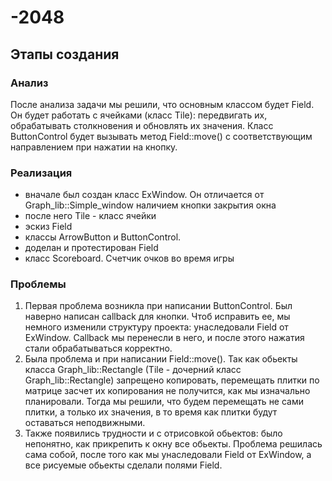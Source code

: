 # -2048

## Этапы создания

### Анализ
После анализа задачи мы решили, что основным классом будет Field. Он будет работать с ячейками (класс Tile): передвигать их, обрабатывать столкновения и обновлять их значения. 
Класс ButtonControl будет вызывать метод Field::move() с соответствующим направлением при нажатии на кнопку.

### Реализация
- вначале был создан класс ExWindow. Он отличается от Graph_lib::Simple_window наличием кнопки закрытия окна
- после него Tile - класс ячейки
- эскиз Field
- классы ArrowButton и ButtonControl. 
- доделан и протестирован Field
- класс Scoreboard. Счетчик очков во время игры

### Проблемы
1. Первая проблема возникла при написании ButtonControl. Был наверно написан callback для кнопки. Чтоб исправить ее, мы немного изменили структуру проекта: унаследовали Field от ExWindow. Callback мы перенесли в него, и после этого нажатия стали обрабатываться корректно.
2. Была проблема и при написании Field::move(). Так как обьекты класса Graph_lib::Rectangle (Tile - дочерний класс Graph_lib::Rectangle) запрещено копировать, перемещать плитки по матрице засчет их копирования не получится, как мы изначально планировали. Тогда мы решили, что будем перемещать не сами плитки, а только их значения, в то время как плитки будут оставаться неподвижными.
3. Также появились трудности и с отрисовкой обьектов: было непонятно, как прикрепить к окну все обьекты. Проблема решилась сама собой, после того как мы унаследовали Field от ExWindow, а все рисуемые обьекты сделали полями Field.
